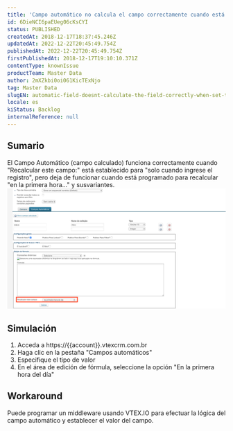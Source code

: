 ```yaml
---
title: 'Campo automático no calcula el campo correctamente cuando está programado para cambiar el registro en la primera hora del día'
id: 6DieNCI6paEUeg06cKsCYI
status: PUBLISHED
createdAt: 2018-12-17T18:37:45.246Z
updatedAt: 2022-12-22T20:45:49.754Z
publishedAt: 2022-12-22T20:45:49.754Z
firstPublishedAt: 2018-12-17T19:10:10.371Z
contentType: knownIssue
productTeam: Master Data
author: 2mXZkbi0oi061KicTExNjo
tag: Master Data
slugEN: automatic-field-doesnt-calculate-the-field-correctly-when-set-to-calculate-during-the-first-hour-of-the-day
locale: es
kiStatus: Backlog
internalReference: null
---
```


## Sumario

El Campo Automático (campo calculado) funciona correctamente cuando "Recalcular este campo:" está establecido para "solo cuando ingrese el registro", pero deja de funcionar cuando está programado para recalcular "en la primera hora..." y susvariantes. ![inline1511102536](https://raw.githubusercontent.com/vtexdocs/known-issues/refs/heads/main/docs/es/known-issues/Master%20Data/campo-automatico-no-calcula-el-campo-correctamente-cuando-esta-programado-para-cambiar-el-registro-en-la-primera-hora-del-dia_1.png)

## Simulación

1.  Acceda a https://{{account}}.vtexcrm.com.br
2.  Haga clic en la pestaña "Campos automáticos"
3.  Especifique el tipo de valor
4.  En el área de edición de fórmula, seleccione la opción "En la primera hora del día"

## Workaround

Puede programar un middleware usando VTEX.IO para efectuar la lógica del  campo automático y establecer el valor del campo.

